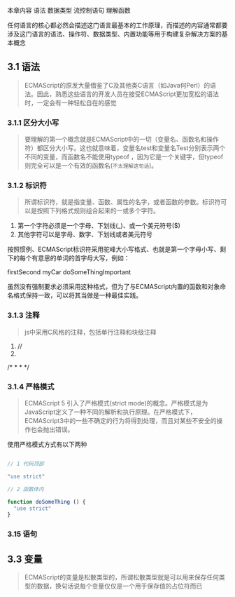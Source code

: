 本章内容
  语法
  数据类型
  流控制语句
  理解函数

任何语言的核心都必然会描述这门语言最基本的工作原理，而描述的内容通常都要涉及这门语言的语法、操作符、数据类型、内置功能等用于构建复杂解决方案的基本概念

## 3.1 语法

> ECMAScript的原发大量借鉴了C及其他类C语言（如Java何Perl）的语法。因此，熟悉这些语言的开发人员在接受ECMAScript更加宽松的语法时，一定会有一种轻松自在的感觉

### 3.1.1 区分大小写

> 要理解的第一个概念就是ECMAScript中的一切（变量名、函数名和操作符）都区分大小写。这也就意味着，变量名test和变量名Test分别表示两个不同的变量，而函数名不能使用typeof ，因为它是一个关键字，但typeof 则完全可以是一个有效的函数名(`不太理解这句话`)。

### 3.1.2 标识符

> 所谓标识符，就是指变量、函数、属性的名字，或者函数的参数。标识符可以是按照下列格式规则组合起来的一或多个字符。

1. 第一个字符必须是一个字母、下划线(_)、或一个美元符号($)
2. 其他字符可以是字母、数字、下划线或者美元符号

按照惯例、ECMAScript标识符采用驼峰大小写格式、也就是第一个字母小写、剩下的每个有意思的单词的首字母大写，例如：

firstSecond
myCar
doSomeThingImportant

虽然没有强制要求必须采用这种格式，但为了与ECMAScript内置的函数和对象命名格式保持一致，可以将其当做是一种最佳实践。

### 3.1.3 注释

> js中采用C风格的注释，包括单行注释和块级注释

1. //
2. 

/*
 *
 *
 */

 ### 3.1.4 严格模式 

 > ECMAScript 5 引入了严格模式(strict mode)的概念。严格模式是为JavaScript定义了一种不同的解析和执行原理。在严格模式下，ECMAScript3中的一些不确定的行为将得到处理，而且对某些不安全的操作也会抛出错误。

 使用严格模式方式有以下两种

 ``` javascript

 // 1 代码顶部

 "use strict"

 // 2 函数体内

 function doSomeThing () {
   "use strict"
 }


 ```

 ### 3.15 语句

 
 ## 3.3 变量

 > ECMAScript的变量是松散类型的，所谓松散类型就是可以用来保存任何类型的数据，换句话说每个变量仅仅是一个用于保存值的占位符而已


